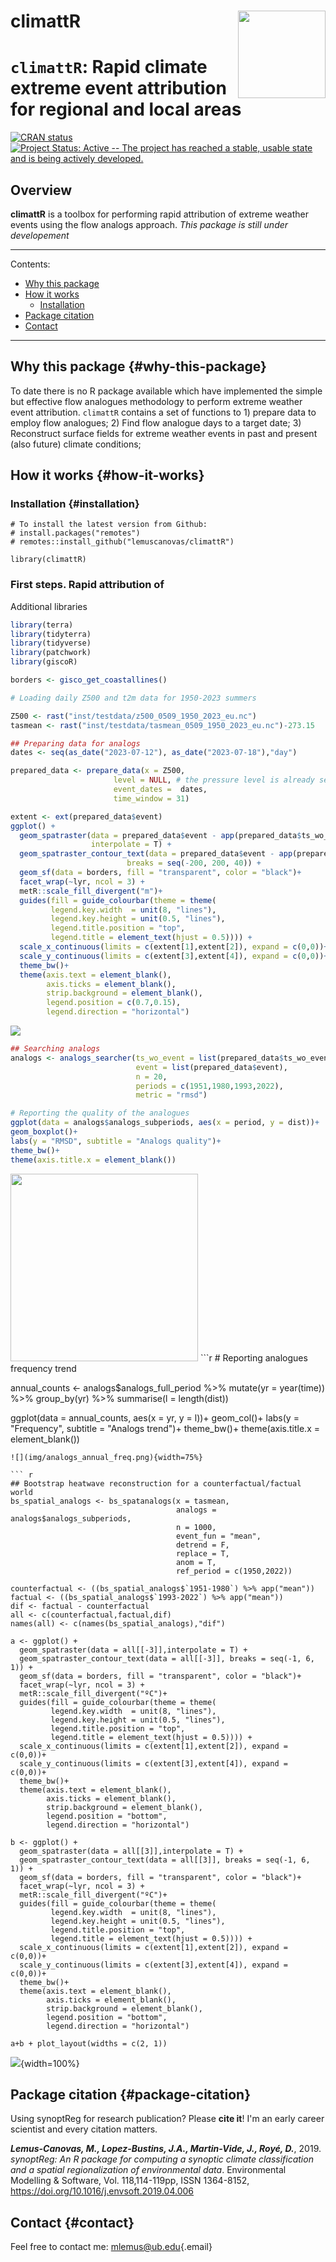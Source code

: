 # climattR <img src="img/logo.png" align="right" width="140"/>

# `climattR`: Rapid climate extreme event attribution for regional and local areas

[![CRAN status](https://www.r-pkg.org/badges/version/climattR)](https://cran.r-project.org/package=climattR) [![Project Status: Active -- The project has reached a stable, usable state and is being actively developed.](http://www.repostatus.org/badges/latest/wip.svg)](http://www.repostatus.org/#wip)

## Overview

**climattR** is a toolbox for performing rapid attribution of extreme weather events using the flow analogs approach. *This package is still under developement*

------------------------------------------------------------------------

Contents:

-   [Why this package](#why-this-package)
-   [How it works](#how-it-works)
    -   [Installation](#installation)
-   [Package citation](#package-citation)
-   [Contact](#contact)

------------------------------------------------------------------------

## Why this package {#why-this-package}

To date there is no R package available which have implemented the simple but effective flow analogues methodology to perform extreme weather event attribution. `climattR` contains a set of functions to 1) prepare data to employ flow analogues; 2) Find flow analogue days to a target date; 3) Reconstruct surface fields for extreme weather events in past and present (also future) climate conditions;

## How it works {#how-it-works}

### Installation {#installation}

```{r}
# To install the latest version from Github:
# install.packages("remotes")
# remotes::install_github("lemuscanovas/climattR")

library(climattR)
```

### First steps. Rapid attribution of

Additional libraries

``` r
library(terra)
library(tidyterra)
library(tidyverse)
library(patchwork)
library(giscoR)

borders <- gisco_get_coastallines()
```

``` r
# Loading daily Z500 and t2m data for 1950-2023 summers

Z500 <- rast("inst/testdata/z500_0509_1950_2023_eu.nc")
tasmean <- rast("inst/testdata/tasmean_0509_1950_2023_eu.nc")-273.15
```

``` r
## Preparing data for analogs
dates <- seq(as_date("2023-07-12"), as_date("2023-07-18"),"day")

prepared_data <- prepare_data(x = Z500,
                       level = NULL, # the pressure level is already selected
                       event_dates =  dates,
                       time_window = 31)

extent <- ext(prepared_data$event)                
ggplot() +
  geom_spatraster(data = prepared_data$event - app(prepared_data$ts_wo_event, "mean"),
                  interpolate = T) +
  geom_spatraster_contour_text(data = prepared_data$event - app(prepared_data$ts_wo_event, "mean"),
                          breaks = seq(-200, 200, 40)) +
  geom_sf(data = borders, fill = "transparent", color = "black")+
  facet_wrap(~lyr, ncol = 3) +
  metR::scale_fill_divergent("m")+
  guides(fill = guide_colourbar(theme = theme(
         legend.key.width  = unit(8, "lines"),
         legend.key.height = unit(0.5, "lines"),
         legend.title.position = "top",
         legend.title = element_text(hjust = 0.5)))) + 
  scale_x_continuous(limits = c(extent[1],extent[2]), expand = c(0,0))+
  scale_y_continuous(limits = c(extent[3],extent[4]), expand = c(0,0))+
  theme_bw()+
  theme(axis.text = element_blank(),
        axis.ticks = element_blank(),
        strip.background = element_blank(),
        legend.position = c(0.7,0.15),
        legend.direction = "horizontal")
```
![](img/event_z500.png)

``` r
## Searching analogs
analogs <- analogs_searcher(ts_wo_event = list(prepared_data$ts_wo_event),
                            event = list(prepared_data$event),
                            n = 20,
                            periods = c(1951,1980,1993,2022),
                            metric = "rmsd")

# Reporting the quality of the analogues       
ggplot(data = analogs$analogs_subperiods, aes(x = period, y = dist))+ 
geom_boxplot()+
labs(y = "RMSD", subtitle = "Analogs quality")+
theme_bw()+
theme(axis.title.x = element_blank())
```
<img src="img/analogs_quality.png" alt="" width="300"/>
```r
# Reporting analogues frequency trend

annual_counts <- analogs$analogs_full_period %>% mutate(yr = year(time)) %>% 
                 group_by(yr) %>% 
                 summarise(l = length(dist))
                 
ggplot(data = annual_counts, aes(x = yr, y = l))+ 
geom_col()+
labs(y = "Frequency", subtitle = "Analogs trend")+
theme_bw()+
theme(axis.title.x = element_blank())
```
![](img/analogs_annual_freq.png){width=75%}

``` r
## Bootstrap heatwave reconstruction for a counterfactual/factual world
bs_spatial_analogs <- bs_spatanalogs(x = tasmean,
                                     analogs = analogs$analogs_subperiods,
                                     n = 1000,
                                     event_fun = "mean", 
                                     detrend = F,
                                     replace = T,
                                     anom = T,
                                     ref_period = c(1950,2022))
                                     
counterfactual <- ((bs_spatial_analogs$`1951-1980`) %>% app("mean"))
factual <- ((bs_spatial_analogs$`1993-2022`) %>% app("mean"))
dif <- factual - counterfactual
all <- c(counterfactual,factual,dif)
names(all) <- c(names(bs_spatial_analogs),"dif")

a <- ggplot() +
  geom_spatraster(data = all[[-3]],interpolate = T) +
  geom_spatraster_contour_text(data = all[[-3]], breaks = seq(-1, 6, 1)) +
  geom_sf(data = borders, fill = "transparent", color = "black")+
  facet_wrap(~lyr, ncol = 3) +
  metR::scale_fill_divergent("ºC")+
  guides(fill = guide_colourbar(theme = theme(
         legend.key.width  = unit(8, "lines"),
         legend.key.height = unit(0.5, "lines"),
         legend.title.position = "top",
         legend.title = element_text(hjust = 0.5)))) + 
  scale_x_continuous(limits = c(extent[1],extent[2]), expand = c(0,0))+
  scale_y_continuous(limits = c(extent[3],extent[4]), expand = c(0,0))+
  theme_bw()+
  theme(axis.text = element_blank(),
        axis.ticks = element_blank(),
        strip.background = element_blank(),
        legend.position = "bottom",
        legend.direction = "horizontal")
        
b <- ggplot() +
  geom_spatraster(data = all[[3]],interpolate = T) +
  geom_spatraster_contour_text(data = all[[3]], breaks = seq(-1, 6, 1)) +
  geom_sf(data = borders, fill = "transparent", color = "black")+
  facet_wrap(~lyr, ncol = 3) +
  metR::scale_fill_divergent("ºC")+
  guides(fill = guide_colourbar(theme = theme(
         legend.key.width  = unit(8, "lines"),
         legend.key.height = unit(0.5, "lines"),
         legend.title.position = "top",
         legend.title = element_text(hjust = 0.5)))) + 
  scale_x_continuous(limits = c(extent[1],extent[2]), expand = c(0,0))+
  scale_y_continuous(limits = c(extent[3],extent[4]), expand = c(0,0))+
  theme_bw()+
  theme(axis.text = element_blank(),
        axis.ticks = element_blank(),
        strip.background = element_blank(),
        legend.position = "bottom",
        legend.direction = "horizontal")
        
a+b + plot_layout(widths = c(2, 1))
```
![](img/bootstrap_maps_t2m.png){width=100%}

## Package citation {#package-citation}

Using synoptReg for research publication? Please **cite it**! I'm an early career scientist and every citation matters.

***Lemus-Canovas, M., Lopez-Bustins, J.A., Martin-Vide, J., Royé, D.***, 2019. *synoptReg: An R package for computing a synoptic climate classification and a spatial regionalization of environmental data*. Environmental Modelling & Software, Vol. 118,114-119pp, ISSN 1364-8152, <https://doi.org/10.1016/j.envsoft.2019.04.006>

## Contact {#contact}

Feel free to contact me: [mlemus\@ub.edu](mailto:mlemus@ub.edu){.email}
